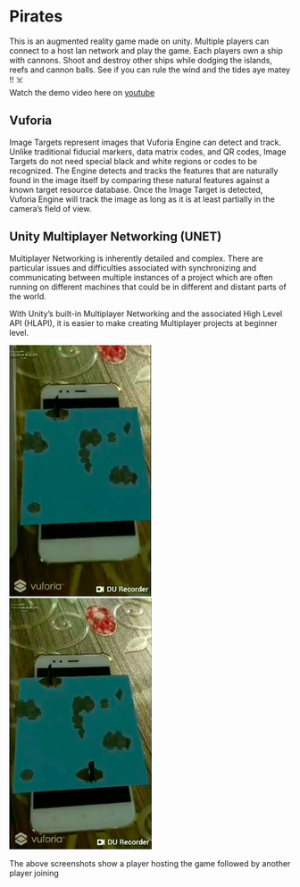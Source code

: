 # Pirates
This is an augmented reality game made on unity. Multiple players can connect to a host lan network and play the game. Each players own a ship with cannons. Shoot and destroy other ships while dodging the islands, reefs and cannon balls. See if you can rule the wind and the tides aye matey !! :skull_and_crossbones: \
Watch the demo video here on [youtube](https://youtu.be/yw4Eeq6s9Xg)

## Vuforia
Image Targets represent images that Vuforia Engine can detect and track. Unlike traditional fiducial markers, data matrix codes, and QR codes, Image Targets do not need special black and white regions or codes to be recognized. The Engine detects and tracks the features that are naturally found in the image itself by comparing these natural features against a known target resource database. Once the Image Target is detected, Vuforia Engine will track the image as long as it is at least partially in the camera’s field of view.

## Unity Multiplayer Networking (UNET)
Multiplayer Networking is inherently detailed and complex. There are particular issues and difficulties associated with synchronizing and communicating between multiple instances of a project which are often running on different machines that could be in different and distant parts of the world.

With Unity’s built-in Multiplayer Networking and the associated High Level API (HLAPI), it is easier to make creating Multiplayer projects at beginner level.


![Host player joined](https://github.com/devaar100/ARMPPirates/blob/master/SS2.png)
![Client player joined](https://github.com/devaar100/ARMPPirates/blob/master/SS1.png)

The above screenshots show a player hosting the game followed by another player joining
